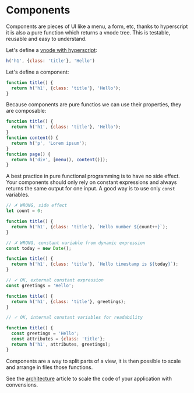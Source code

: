 # Components

Components are pieces of UI like a menu, a form, etc, thanks to hyperscript it is also a pure function which returns a vnode tree. This is testable, reusable and easy to understand.

Let's define a [vnode with hyperscript](hyperscript-vnode.md):

```js
h('h1', {class: 'title'}, 'Hello')
```

Let's define a component:

```js
function title() {
  return h('h1', {class: 'title'}, 'Hello');
}
```

Because components are pure functios we can use their properties, they are composable:

```js
function title() {
  return h('h1', {class: 'title'}, 'Hello');
}
function content() {
  return h('p', 'Lorem ipsum');
}
function page() {
  return h('div', [menu(), content()]);
}
```

A best practice in pure functional programming is to have no side effect. Your components should only rely on constant expressions and always returns the same output for one input. A good way is to use only `const` variables.

```js
// ✗ WRONG, side effect
let count = 0;

function title() {
  return h('h1', {class: 'title'}, `Hello number ${count++}`);
}
```


```js
// ✗ WRONG, constant variable from dynamic expression
const today = new Date();

function title() {
  return h('h1', {class: 'title'}, `Hello timestamp is ${today}`);
}
```

```js
// ✓ OK, external constant expression
const greetings = 'Hello';

function title() {
  return h('h1', {class: 'title'}, greetings);
}
```

```js
// ✓ OK, internal constant variables for readability

function title() {
  const greetings = 'Hello';
  const attributes = {class: 'title'};
  return h('h1', attributes, greetings);
}
```

Components are a way to split parts of a view, it is then possible to scale and arrange in files those functions.

See the [architecture](./docs/guide/scale-app.md) article to scale the code of your application with convensions.
